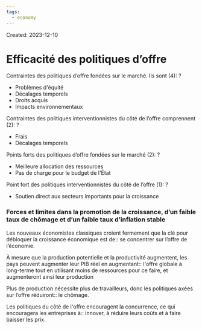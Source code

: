 ```yaml
---
tags:
  - economy
---
```

Created: 2023-12-10

# Efficacité des politiques d’offre

Contraintes des politiques d’offre fondées sur le marché. Ils sont (4):
?
- Problèmes d'équité
- Décalages temporels
- Droits acquis
- Impacts environnementaux
<!--SR:!2024-02-06,9,153-->

Contraintes des politiques interventionnistes du côté de l’offre comprennent (2):
?
- Frais
- Décalages temporels
<!--SR:!2024-02-13,26,193-->

Points forts des politiques d’offre fondées sur le marché (2):
?
- Meilleure allocation des ressources
- Pas de charge pour le budget de l'État
<!--SR:!2024-02-21,18,150-->

Point fort des politiques interventionnistes du côté de l’offre (1):
?
- Soutien direct aux secteurs importants pour la croissance
<!--SR:!2024-02-04,18,190-->

### Forces et limites dans la promotion de la croissance, d’un faible taux de chômage et d’un faible taux d’inflation stable

Les nouveaux économistes classiques croient fermement que la clé pour débloquer la croissance économique est de:: se concentrer sur l’offre de l’économie.
<!--SR:!2024-03-14,46,213-->

À mesure que la production potentielle et la productivité augmentent, les pays peuvent augmenter leur PIB réel en augmentant:: l'offre globale à long-terme tout en utilisant moins de ressources pour ce faire, et augmenteront ainsi leur production
<!--SR:!2024-03-04,31,166-->

Plus de production nécessite plus de travailleurs, donc les politiques axées sur l’offre réduiront:: le chômage.
<!--SR:!2024-03-28,57,233-->

Les politiques du côté de l'offre encouragent la concurrence, ce qui encouragera les entreprises à:: innover, à réduire leurs coûts et à faire baisser les prix.
<!--SR:!2024-02-21,42,250-->